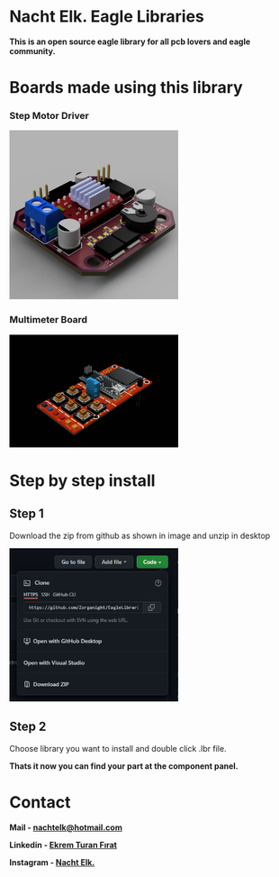 # Nacht Elk. Eagle Libraries

**This is an open source eagle library for all pcb lovers and eagle community.**


# Boards made using this library
### Step Motor Driver

<p style="width:300px;">
  <img src="Images\stepmotordriver.jpg" alt="Step Motor Driver">
</p>

### Multimeter Board

<p style="width:300px;">
  <img src="Images\multimeterboard.jpg" alt="Step Motor Driver">
</p>



# Step by step install

## Step 1

Download the zip from github as shown in image and unzip in desktop

<p style="width:300px;">
  <img src="Images\download.png" alt="Step Motor Driver">
</p>

## Step 2

Choose library you want to install and double click .lbr file.

<b>Thats it now you can find your part at the component panel.<b>

# Contact


Mail - [nachtelk@hotmail.com](nachtelk@hotmail.com)

Linkedin - [Ekrem Turan Fırat](https://www.linkedin.com/in/nachtelk/)

Instagram - [Nacht Elk.](https://www.instagram.com/nachtelk/)
